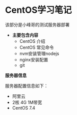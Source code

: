 # CentOS学习笔记

该部分是小峰哥的测试服务器部署

* **主要包含内容**
    * CentOS 介绍 
    * CentOS 常见命令
    * nvm安装管理nodejs
    * nginx安装配置
    * git



**服务器信息** 

服务器配置信息如下：
* 阿里云
* 2核 4G 1M带宽
* CentOS 7.4
